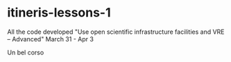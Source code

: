 # itineris-lessons-1
All the code developed "Use open scientific infrastructure facilities and VRE – Advanced" March 31 - Apr 3

Un bel corso